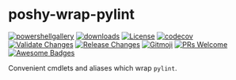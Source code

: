 # poshy-wrap-pylint

[![powershellgallery](https://img.shields.io/powershellgallery/v/poshy-wrap-pylint.svg)](https://www.powershellgallery.com/packages/poshy-wrap-pylint)
[![downloads](https://img.shields.io/powershellgallery/dt/poshy-wrap-pylint.svg)](https://www.powershellgallery.com/packages/poshy-wrap-pylint)
[![License](https://img.shields.io/github/license/pwshrc/poshy-wrap-pylint)](./LICENSE.txt)
[![codecov](https://codecov.io/gh/pwshrc/poshy-wrap-pylint/branch/main/graph/badge.svg)](https://codecov.io/gh/pwshrc/poshy-wrap-pylint)
[![Validate Changes](https://github.com/pwshrc/poshy-wrap-pylint/actions/workflows/validate.yml/badge.svg)](https://github.com/pwshrc/poshy-wrap-pylint/actions/workflows/validate.yml)
[![Release Changes](https://github.com/pwshrc/poshy-wrap-pylint/actions/workflows/release.yml/badge.svg)](https://github.com/pwshrc/poshy-wrap-pylint/actions/workflows/release.yml)
[![Gitmoji](https://img.shields.io/badge/gitmoji-%20😜%20😍-FFDD67.svg?style=flat-square)](https://gitmoji.carloscuesta.me/)
[![PRs Welcome](https://img.shields.io/badge/PRs-welcome-brightgreen.svg?style=flat-square)](http://makeapullrequest.com)
[![Awesome Badges](https://img.shields.io/badge/badges-awesome-green.svg)](https://github.com/Naereen/badges)

Convenient cmdlets and aliases which wrap `pylint`.